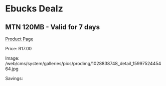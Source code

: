 
# Ebucks Dealz
## MTN 120MB - Valid for 7 days
[Product Page](https://www.ebucks.com/web/shop/productSelected.do?prodId=1028838748&catId=300)

Price: R17.00

Image: /web/cms/system/galleries/pics/prodimg/1028838748_detail_1599752445464.jpg

Savings: 


	